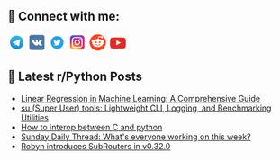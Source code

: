 ## 🔎 Connect with me:
[<img src="https://github.com/bullbesh/bullbesh/blob/main/images/Telegram.png" width="32" height="32" />](https://t.me/bullbesh)
[<img src="https://github.com/bullbesh/bullbesh/blob/main/images/VK.png" width="32" height="32" />](https://vk.com/bullbesh)
[<img src="https://github.com/bullbesh/bullbesh/blob/main/images/Twitter.png" width="32" height="32" />](https://twitter.com/bullbesh1)
[<img src="https://github.com/bullbesh/bullbesh/blob/main/images/Instagram.png" width="32" height="32" />](https://www.instagram.com/bullbesh)
[<img src="https://github.com/bullbesh/bullbesh/blob/main/images/Reddit.png" width="32" height="32" />](https://www.reddit.com/user/bullbesh)
[<img src="https://github.com/bullbesh/bullbesh/blob/main/images/YouTube.png" width="32" height="32" />](https://www.youtube.com/channel/UCtfjRs6uzgq5mfm8S06WTcg)

## 📕 Latest r/Python Posts
<!-- BLOG-POST-LIST:START -->
- [Linear Regression in Machine Learning: A Comprehensive Guide](https://www.reddit.com/r/Python/comments/1400imz/linear_regression_in_machine_learning_a/)
- [su &lpar;Super User&rpar; tools: Lightweight CLI, Logging, and Benchmarking Utilities](https://www.reddit.com/r/Python/comments/13zwzqu/su_super_user_tools_lightweight_cli_logging_and/)
- [How to interop between C and python](https://www.reddit.com/r/Python/comments/13zw527/how_to_interop_between_c_and_python/)
- [Sunday Daily Thread: What&#39;s everyone working on this week?](https://www.reddit.com/r/Python/comments/13zuduh/sunday_daily_thread_whats_everyone_working_on/)
- [Robyn introduces SubRouters in v0.32.0](https://www.reddit.com/r/Python/comments/13ztwzd/robyn_introduces_subrouters_in_v0320/)
<!-- BLOG-POST-LIST:END -->
